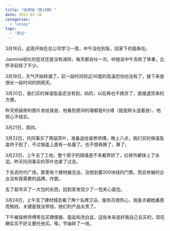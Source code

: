 ```yaml
---
title: "续草稿（第19期）"
date: 2013-03-18
categories: 
  - "essay"
tags: 
  - "周记"
---
```


3月18日，这周开始在总公司学习一周，中午没吃到饭，回家下的面条吃。

Jasmine呕吐的症状还是没有减轻，每天都会吐一次。听她说中午去称了体重，比怀孕前轻了不少。

3月19日，天气开始转潮了，前一段时间将近30度的高温恐怕也没有了，接下来是很长一段时间的阴雨天。

3月20日，我们买的保温饭盒还没有到，妈的，以后再也不换货了，直接退货来的方便。

昨天把装修的图片发给我爸，他看到房间的墙都是6分墙（就是砖头竖着放），他担心不结实。

3月21日，周四。

3月22日，托同事买了两袋茶叶，准备送给装修师傅。晚上八点，我们买的保温饭盒终于到了，不过锅盖上面有一处瘪了。也不想再换了，算了。

3月23日，上午去了工地，整个房子的隔墙差不多都弄好了，红砖外都抹上了水泥。昨天托同事买的茶叶也拿了过去。

下去去时代广场，那里有个建材展览会。没想到要200块钱的门票。而且参展的企业没有我需要的品牌。作罢。

去了超市买了一大包的东西，回到家发现少了一包夹心面包。

3月24日，上午去了建材城去看了两个名牌卫浴，服务员很热心，我差点被她蛊惑而掏钱，关键是我没带钱，她们的产品太贵了。

下午被装修师傅带去买蹲便器、面盆和洗白盆，这些本来说好我自己去买的，现在确实买不好又要托他买。唉，节操碎了一地。
